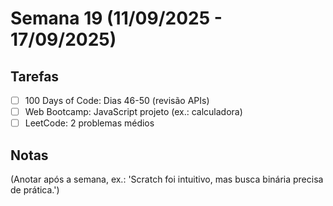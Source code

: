 # Semana 19 (11/09/2025 - 17/09/2025)

## Tarefas
- [ ] 100 Days of Code: Dias 46-50 (revisão APIs)
- [ ] Web Bootcamp: JavaScript projeto (ex.: calculadora)
- [ ] LeetCode: 2 problemas médios

## Notas
(Anotar após a semana, ex.: 'Scratch foi intuitivo, mas busca binária precisa de prática.')